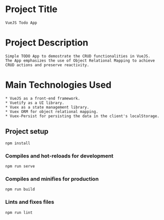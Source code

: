 # Project Title
```
VueJS Todo App
```

# Project Description
```
Simple TODO App to demostrate the CRUD functionalities in VueJS.
The App emphasizes the use of Object Relational Mapping to achieve CRUD actions and preserve reactivity.
```

# Main Technologies Used
```
* VueJS as a front-end framework.
* Vuetify as a UI library.
* Vuex as a state management library.
* Vuex ORM for object relational mapping.
* Vuex-Persist for persisting the data in the client's localStorage.
```

## Project setup
```
npm install
```

### Compiles and hot-reloads for development
```
npm run serve
```

### Compiles and minifies for production
```
npm run build
```

### Lints and fixes files
```
npm run lint
```
